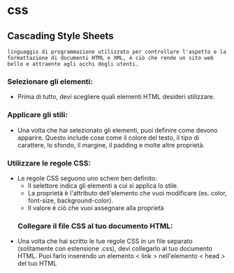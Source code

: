 <!-- @format -->

# css

## Cascading Style Sheets

`linguaggio di programmazione utilizzato per controllare l'aspetto e la formattazione di documenti HTML e XML, è ciò che rende un sito web bello e attraente agli occhi degli utenti.`

### **Selezionare gli elementi:**

- Prima di tutto, devi scegliere quali elementi HTML desideri stilizzare.

### **Applicare gli stili:**

- Una volta che hai selezionato gli elementi, puoi definire come devono apparire. Questo include cose come il colore del testo, il tipo di carattere, lo sfondo, il margine, il padding e molte altre proprietà.

### **Utilizzare le regole CSS:**

- Le regole CSS seguono uno schem ben definito:
  - Il selettore indica gli elementi a cui si applica lo stile.
  - La proprietà è l'attributo dell'elemento che vuoi modificare (es. color, font-size, background-color).
  - Il valore è ciò che vuoi assegnare alla proprietà
  ### **Collegare il file CSS al tuo documento HTML:**
- Una volta che hai scritto le tue regole CSS in un file separato (solitamente con estensione .css), devi collegarlo al tuo documento HTML. Puoi farlo inserendo un elemento < link > nell'elemento < head > del tuo HTML
